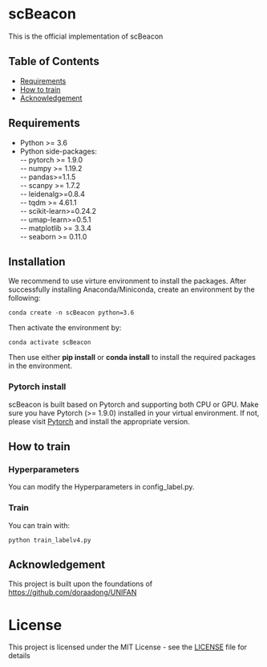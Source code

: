 # scBeacon

This is the official implementation of scBeacon

## Table of Contents

- [Requirements](#requirements)
- [How to train](#how-to-train)
- [Acknowledgement](#acknowledgement)

## Requirements
* Python >= 3.6
* Python side-packages:   
-- pytorch >= 1.9.0  
-- numpy >= 1.19.2     
-- pandas>=1.1.5   
-- scanpy >= 1.7.2  
-- leidenalg>=0.8.4  
-- tqdm >= 4.61.1  
-- scikit-learn>=0.24.2  
-- umap-learn>=0.5.1  
-- matplotlib >= 3.3.4   
-- seaborn >= 0.11.0   

## Installation 

We recommend to use virture environment to install the packages. After successfully installing Anaconda/Miniconda, create an environment by the following: 

```shell
conda create -n scBeacon python=3.6
```

Then activate the environment by: 

```shell
conda activate scBeacon
```

Then use either **pip install** or **conda install** to install the required packages in the environment.

### Pytorch install
scBeacon is built based on Pytorch and supporting both CPU or GPU. Make sure you have Pytorch (>= 1.9.0) installed in your virtual environment. If not, please visit [Pytorch](https://pytorch.org/) and install the appropriate version. 

## How to train

### Hyperparameters
You can modify the Hyperparameters in config_label.py. 

### Train
You can train with:
```shell
python train_labelv4.py
```

## Acknowledgement
This project is built upon the foundations of https://github.com/doraadong/UNIFAN

# License 
This project is licensed under the MIT License - see the [LICENSE](LICENSE) file for details
